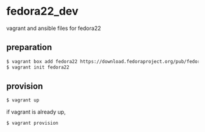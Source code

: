 # fedora22_dev
vagrant and ansible files for fedora22

## preparation

```bash
$ vagrant box add fedora22 https://download.fedoraproject.org/pub/fedora/linux/releases/22/Cloud/x86_64/Images/Fedora-Cloud-Base-Vagrant-22-20150521.x86_64.vagrant-virtualbox.box
$ vagrant init fedora22
```

## provision

```bash
$ vagrant up
```

if vagrant is already up, 
```bash
$ vagrant provision
```
